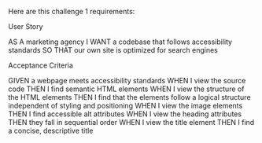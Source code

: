  Here are this challenge 1 requirements:

User Story


AS A marketing agency
I WANT a codebase that follows accessibility standards
SO THAT our own site is optimized for search engines


Acceptance Criteria



GIVEN a webpage meets accessibility standards
WHEN I view the source code
THEN I find semantic HTML elements
WHEN I view the structure of the HTML elements
THEN I find that the elements follow a logical structure independent of styling and positioning
WHEN I view the image elements
THEN I find accessible alt attributes
WHEN I view the heading attributes
THEN they fall in sequential order
WHEN I view the title element
THEN I find a concise, descriptive title
